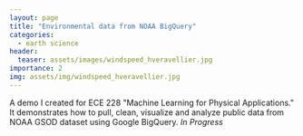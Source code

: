 ```yaml
---
layout: page
title: "Environmental data from NOAA BigQuery"
categories:
  - earth science
header:
  teaser: assets/images/windspeed_hveravellier.jpg
importance: 2
img: assets/img/windspeed_hveravellier.jpg
---
```


A demo I created for ECE 228 "Machine Learning for Physical Applications." It demonstrates how to pull, clean, visualize and analyze public data from NOAA GSOD dataset using Google BigQuery.  _In Progress_